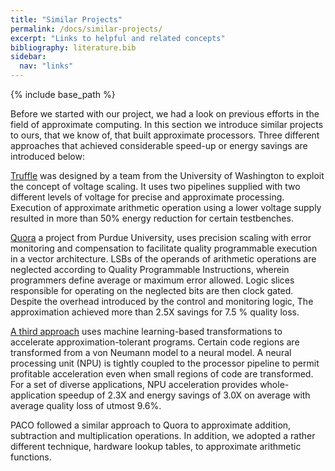 ```yaml
---
title: "Similar Projects"
permalink: /docs/similar-projects/
excerpt: "Links to helpful and related concepts"
bibliography: literature.bib
sidebar:
  nav: "links"  
---
```


{% include base_path %}


Before we started with our project, we had a look on previous efforts in the field of approximate computing. In this section we introduce similar projects to ours, that we know of, that built approximate processors. Three different approaches that achieved considerable speed-up or energy savings are introduced below:
 
 [Truffle](http://dl.acm.org/citation.cfm?id=2151008) was designed by a team from the University of Washington to exploit the concept of voltage scaling. It uses two pipelines supplied with two different levels of voltage for precise and approximate processing. Execution of approximate arithmetic operation using a lower voltage supply resulted in more than 50% energy reduction for certain testbenches.
  
 [Quora](http://www.microarch.org/micro46/files/paper1a1_slides.pdf) a project from Purdue University, uses precision scaling with error monitoring and compensation to facilitate quality programmable execution in a vector architecture. LSBs of the operands of arithmetic operations are neglected according to Quality Programmable Instructions, wherein programmers define average or maximum error allowed. Logic slices responsible for operating on the neglected bits are then clock gated. Despite the overhead introduced by the control and monitoring logic, The approximation achieved more than 2.5X savings for 7.5 % quality loss.

 [A third approach](http://dl.acm.org/citation.cfm?id=2457519) uses machine learning-based transformations to accelerate approximation-tolerant programs. Certain code regions are transformed from a von Neumann model to a neural model. A neural processing unit (NPU) is tightly coupled to the processor pipeline to permit profitable acceleration even when small regions of code are transformed. For a set of diverse applications, NPU acceleration provides whole-application speedup of 2.3X and energy savings of 3.0X on average with average quality loss of utmost 9.6%.
 
PACO followed a similar approach to Quora to approximate addition, subtraction and multiplication operations. In addition, we adopted a rather different technique, hardware lookup tables, to approximate arithmetic functions.
